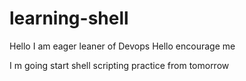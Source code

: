# learning-shell

Hello I am eager leaner of Devops
Hello encourage me

I m going start shell scripting practice from tomorrow